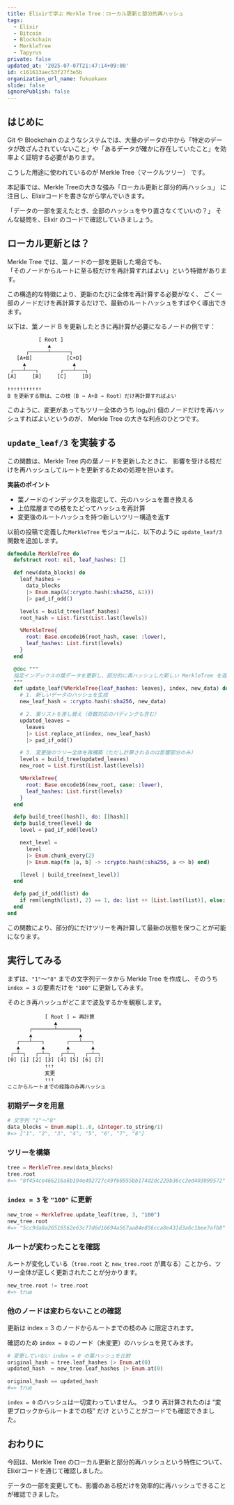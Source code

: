 ```yaml
---
title: Elixirで学ぶ Merkle Tree：ローカル更新と部分的再ハッシュ
tags:
  - Elixir
  - Bitcoin
  - Blockchain
  - MerkleTree
  - Tapyrus
private: false
updated_at: '2025-07-07T21:47:14+09:00'
id: c161613aec53f27f3e5b
organization_url_name: fukuokaex
slide: false
ignorePublish: false
---
```

## はじめに

Git や Blockchain のようなシステムでは、大量のデータの中から「特定のデータが改ざんされていないこと」や「あるデータが確かに存在していたこと」を効率よく証明する必要があります。

こうした用途に使われているのが Merkle Tree（マークルツリー） です。

本記事では、Merkle Treeの大きな強み「ローカル更新と部分的再ハッシュ」 に注目し、Elixirコードを書きながら学んでいきます。


「データの一部を変えたとき、全部のハッシュをやり直さなくていいの？」
そんな疑問を、Elixir のコードで確認していきましょう。

## ローカル更新とは？

Merkle Tree では、葉ノードの一部を更新した場合でも、  
「そのノードからルートに至る枝だけを再計算すればよい」という特徴があります。

この構造的な特徴により、更新のたびに全体を再計算する必要がなく、 ごく一部のノードだけを再計算するだけで、最新のルートハッシュをすばやく導出できます。

以下は、葉ノード B を更新したときに再計算が必要になるノードの例です：

```
          [ Root ]
             ▲
      ┌──────┴──────┐
   [A+B]           [C+D]
     ▲               ▲
 ┌───┴───┐       ┌───┴───┐
[A]     [B]     [C]     [D]

↑↑↑↑↑↑↑↑↑↑↑
B を更新する際は、この枝（B → A+B → Root）だけ再計算すればよい
```

このように、変更があってもツリー全体のうち log₂(n) 個のノードだけを再ハッシュすればよいというのが、 Merkle Tree の大きな利点のひとつです。

## `update_leaf/3` を実装する

この関数は、Merkle Tree 内の葉ノードを更新したときに、
影響を受ける枝だけを再ハッシュしてルートを更新するための処理を担います。

**実装のポイント**

* 葉ノードのインデックスを指定して、元のハッシュを置き換える
* 上位階層までの枝をたどってハッシュを再計算
* 変更後のルートハッシュを持つ新しいツリー構造を返す

以前の投稿で定義した`MerkleTree` モジュールに、以下のように `update_leaf/3` 関数を追加します。


```elixir
defmodule MerkleTree do
  defstruct root: nil, leaf_hashes: []

  def new(data_blocks) do
    leaf_hashes =
      data_blocks
      |> Enum.map(&(:crypto.hash(:sha256, &1)))
      |> pad_if_odd()

    levels = build_tree(leaf_hashes)
    root_hash = List.first(List.last(levels))

    %MerkleTree{
      root: Base.encode16(root_hash, case: :lower),
      leaf_hashes: List.first(levels)
    }
  end

  @doc """
  指定インデックスの葉データを更新し、部分的に再ハッシュした新しい MerkleTree を返します。
  """
  def update_leaf(%MerkleTree{leaf_hashes: leaves}, index, new_data) do
    # 1. 新しいデータのハッシュを生成
    new_leaf_hash = :crypto.hash(:sha256, new_data)

    # 2. 葉リストを差し替え（奇数対応のパディングも含む）
    updated_leaves =
      leaves
      |> List.replace_at(index, new_leaf_hash)
      |> pad_if_odd()

    # 3. 変更後のツリー全体を再構築（ただし計算されるのは影響部分のみ）
    levels = build_tree(updated_leaves)
    new_root = List.first(List.last(levels))

    %MerkleTree{
      root: Base.encode16(new_root, case: :lower),
      leaf_hashes: List.first(levels)
    }
  end

  defp build_tree([hash]), do: [[hash]]
  defp build_tree(level) do
    level = pad_if_odd(level)

    next_level =
      level
      |> Enum.chunk_every(2)
      |> Enum.map(fn [a, b] -> :crypto.hash(:sha256, a <> b) end)

    [level | build_tree(next_level)]
  end

  defp pad_if_odd(list) do
    if rem(length(list), 2) == 1, do: list ++ [List.last(list)], else: list
  end
end
```

この関数により、部分的にだけツリーを再計算して最新の状態を保つことが可能になります。

## 実行してみる

まずは、`"1"`〜`"8"` までの文字列データから Merkle Tree を作成し、そのうち `index = 3` の要素だけを `"100"` に更新してみます。

そのとき再ハッシュがどこまで波及するかを観察します。

```
            [ Root ] ← 再計算
               ▲
       ┌───────┴───────┐
       ▲               ▲
   ┌───┴───┐       ┌───┴───┐
   ▲       ▲       ▲       ▲
 ┌─┴─┐   ┌─┴─┐   ┌─┴─┐   ┌─┴─┐
[0] [1] [2] [3] [4] [5] [6] [7]
            ↑↑↑
            変更
            ↑↑↑
ここからルートまでの経路のみ再ハッシュ
```

### 初期データを用意

```elixir
# 文字列 "1"〜"8"
data_blocks = Enum.map(1..8, &Integer.to_string/1)
#=> ["1", "2", "3", "4", "5", "6", "7", "8"]
```

### ツリーを構築

```elixir
tree = MerkleTree.new(data_blocks)
tree.root
#=> "8f454ce466216a6b194e492727c49f68955bb174d2dc229b36cc3ed403099572"
```

### `index = 3` を `"100"` に更新


```elixir
new_tree = MerkleTree.update_leaf(tree, 3, "100")
new_tree.root
#=> "5cc9da8a26516562e63c77d6d16694a567aa84e856cca8e431d3a6c1bee7afb8"
```

### ルートが変わったことを確認

ルートが変化している（`tree.root` と `new_tree.root` が異なる）ことから、ツリー全体が正しく更新されたことが分かります。

```elixir
new_tree.root != tree.root
#=> true
```

### 他のノードは変わらないことの確認

更新は index = 3 のノードからルートまでの枝のみ に限定されます。

確認のため `index = 0` のノード（未変更）のハッシュを見てみます。

```elixir
# 変更していない index = 0 の葉ハッシュを比較
original_hash = tree.leaf_hashes |> Enum.at(0)
updated_hash  = new_tree.leaf_hashes |> Enum.at(0)

original_hash == updated_hash
#=> true
```

`index = 0` のハッシュは一切変わっていません。
つまり 再計算されたのは “変更ブロックからルートまでの枝” だけ ということがコードでも確認できました。

## おわりに

今回は、Merkle Tree のローカル更新と部分的再ハッシュという特性について、Elixirコードを通じて確認しました。

データの一部を変更しても、影響のある枝だけを効率的に再ハッシュできることが確認できました。
